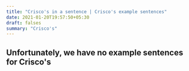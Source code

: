 ```yaml
---
title: "Crisco's in a sentence | Crisco's example sentences"
date: 2021-01-20T19:57:50+05:30
draft: falses
summary: "Crisco's"
---
```

## Unfortunately, we have no example sentences for Crisco's                 
